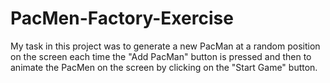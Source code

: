 # PacMen-Factory-Exercise
My task in this project was to generate a new PacMan at a random position on the screen each time the "Add PacMan" button is pressed and then to animate the PacMen on the screen by clicking on the "Start Game" button.
